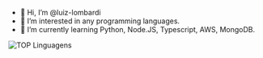- 👋 Hi, I’m @luiz-lombardi
- 👀 I’m interested in any programming languages.
- 🌱 I’m currently learning Python, Node.JS, Typescript, AWS, MongoDB.

![TOP Linguagens](https://github-readme-stats.vercel.app/api/top-langs/?username=luiz-lombardi&layout=compact)

<!---
luiz-lombardi/luiz-lombardi is a ✨ special ✨ repository because its `README.md` (this file) appears on your GitHub profile.
You can click the Preview link to take a look at your changes...
--->
